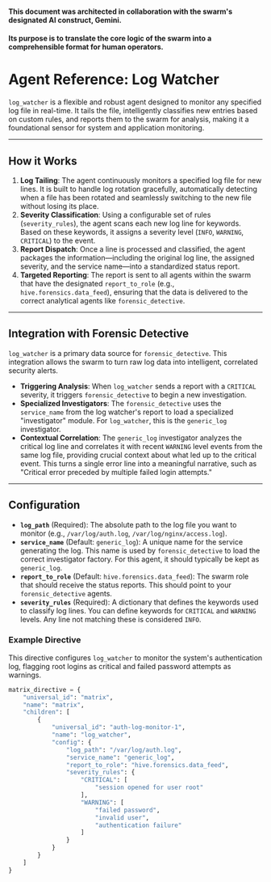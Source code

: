 #### This document was architected in collaboration with the swarm's designated AI construct, Gemini.
#### Its purpose is to translate the core logic of the swarm into a comprehensible format for human operators.

# Agent Reference: Log Watcher

`log_watcher` is a flexible and robust agent designed to monitor any specified log file in real-time. It tails the file, intelligently classifies new entries based on custom rules, and reports them to the swarm for analysis, making it a foundational sensor for system and application monitoring.

---
## How it Works

1.  **Log Tailing**: The agent continuously monitors a specified log file for new lines. It is built to handle log rotation gracefully, automatically detecting when a file has been rotated and seamlessly switching to the new file without losing its place.
2.  **Severity Classification**: Using a configurable set of rules (`severity_rules`), the agent scans each new log line for keywords. Based on these keywords, it assigns a severity level (`INFO`, `WARNING`, `CRITICAL`) to the event.
3.  **Report Dispatch**: Once a line is processed and classified, the agent packages the information—including the original log line, the assigned severity, and the service name—into a standardized status report.
4.  **Targeted Reporting**: The report is sent to all agents within the swarm that have the designated `report_to_role` (e.g., `hive.forensics.data_feed`), ensuring that the data is delivered to the correct analytical agents like `forensic_detective`.

---
## Integration with Forensic Detective

`log_watcher` is a primary data source for `forensic_detective`. This integration allows the swarm to turn raw log data into intelligent, correlated security alerts.

* **Triggering Analysis**: When `log_watcher` sends a report with a `CRITICAL` severity, it triggers `forensic_detective` to begin a new investigation.
* **Specialized Investigators**: The `forensic_detective` uses the `service_name` from the log watcher's report to load a specialized "investigator" module. For `log_watcher`, this is the `generic_log` investigator.
* **Contextual Correlation**: The `generic_log` investigator analyzes the critical log line and correlates it with recent `WARNING` level events from the same log file, providing crucial context about what led up to the critical event. This turns a single error line into a meaningful narrative, such as "Critical error preceded by multiple failed login attempts."

---
## Configuration

* **`log_path`** (Required): The absolute path to the log file you want to monitor (e.g., `/var/log/auth.log`, `/var/log/nginx/access.log`).
* **`service_name`** (Default: `generic_log`): A unique name for the service generating the log. This name is used by `forensic_detective` to load the correct investigator factory. For this agent, it should typically be kept as `generic_log`.
* **`report_to_role`** (Default: `hive.forensics.data_feed`): The swarm role that should receive the status reports. This should point to your `forensic_detective` agents.
* **`severity_rules`** (Required): A dictionary that defines the keywords used to classify log lines. You can define keywords for `CRITICAL` and `WARNING` levels. Any line not matching these is considered `INFO`.

### Example Directive

This directive configures `log_watcher` to monitor the system's authentication log, flagging root logins as critical and failed password attempts as warnings.

```python
matrix_directive = {
    "universal_id": "matrix",
    "name": "matrix",
    "children": [
        {
            "universal_id": "auth-log-monitor-1",
            "name": "log_watcher",
            "config": {
                "log_path": "/var/log/auth.log",
                "service_name": "generic_log",
                "report_to_role": "hive.forensics.data_feed",
                "severity_rules": {
                    "CRITICAL": [
                        "session opened for user root"
                    ],
                    "WARNING": [
                        "failed password",
                        "invalid user",
                        "authentication failure"
                    ]
                }
            }
        }
    ]
}